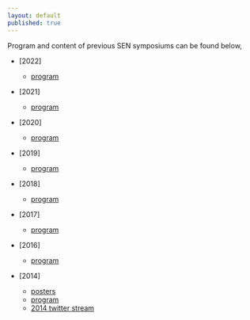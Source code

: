 ```yaml
---
layout: default
published: true
---
```

<!---The first Dutch national symposium on software engineering (SEN) was held on December 3<sup>rd</sup>, 2014 in Amsterdam. The topic of the day was "the future of software engineering".--->
Program and content of previous SEN symposiums can be found below,

* [2022]
    * [program](./2022/program)

* [2021]
    * [program](./2021/program)

* [2020]
    * [program](./2020/program)

* [2019]
    * [program](./2019/program)

* [2018]
    * [program](./2018/program)

* [2017]
    * [program](./2017/program)

* [2016]
    * [program](./2016/program)

* [2014]
    * [posters](./2014/posters/)
    * [program](./2014/program)
    * [2014 twitter stream](https://twitter.com/search?q=%23sensym2014&src=typd)

